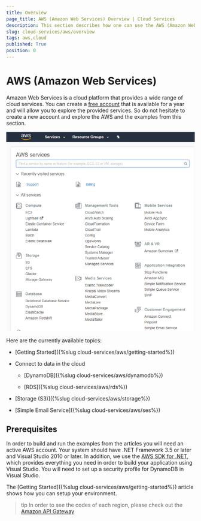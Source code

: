 ```yaml
---
title: Overview 
page_title: AWS (Amazon Web Services) Overview | Cloud Services
description: This section describes how one can use the AWS (Amazon Web Services) in a Telerik UI for WinForms application.
slug: cloud-services/aws/overview
tags: aws,cloud
published: True
position: 0
---
```


# AWS (Amazon Web Services)

Amazon Web Services is a cloud platform that provides a wide range of cloud services. You can create a [free account](https://aws.amazon.com/free/?sc_channel=em&sc_campaign=wlcm&sc_publisher=aws&sc_medium=em_wlcm_3d&sc_detail=wlcm_3d&sc_content=other&sc_country=global&sc_geo=global&sc_category=mult&ref_=pe_1679150_261537980) that is available for a year and will allow you to explore the provided services. So do not hesitate to create a new account and explore the AWS and the examples from this section.

![aws-overview001](images/aws-overview001.png)

Here are the currently available topics:

+ [Getting Started]({%slug cloud-services/aws/getting-started%})

+ Connect to data in the cloud

    + [DynamoDB]({%slug cloud-services/aws/dynamodb%})

    + [RDS]({%slug cloud-services/aws/rds%})

+ [Storage (S3)]({%slug cloud-services/aws/storage%})

+ [Simple Email Service]({%slug cloud-services/aws/ses%})


## Prerequisites

In order to build and run the examples from the articles you will need an active AWS account. Your system should have .NET Framework 3.5 or later and Visual Studio 2010 or later. In addition, we use the [AWS SDK for .NET](https://aws.amazon.com/sdk-for-net/), which provides everything you need in order to build your application using Visual Studio. You will need to set up a security profile for DynamoDB in Visual Studio. 

The [Getting Started]({%slug cloud-services/aws/getting-started%}) article shows how you can setup your environment.


>tip In order to see the codes of each region, please check out the [Amazon API Gateway](https://docs.aws.amazon.com/general/latest/gr/rande.html#apigateway_region)
